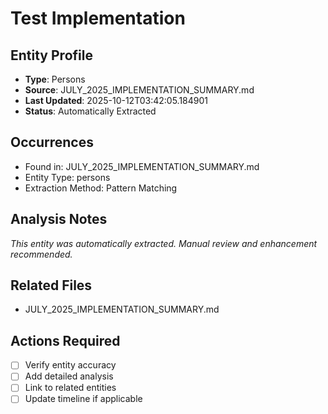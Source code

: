 # Test Implementation

## Entity Profile
- **Type**: Persons
- **Source**: JULY_2025_IMPLEMENTATION_SUMMARY.md
- **Last Updated**: 2025-10-12T03:42:05.184901
- **Status**: Automatically Extracted

## Occurrences
- Found in: JULY_2025_IMPLEMENTATION_SUMMARY.md
- Entity Type: persons
- Extraction Method: Pattern Matching

## Analysis Notes
*This entity was automatically extracted. Manual review and enhancement recommended.*

## Related Files
- JULY_2025_IMPLEMENTATION_SUMMARY.md

## Actions Required
- [ ] Verify entity accuracy
- [ ] Add detailed analysis
- [ ] Link to related entities
- [ ] Update timeline if applicable
